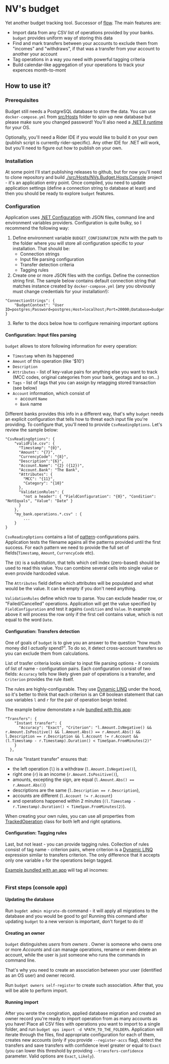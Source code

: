 # NV's budget

Yet another budget tracking tool. Successor of [flow](https://github.com/nvsnkv/flow2). The main features are:
* Import data from any CSV list of operations provided by your banks. `budget` provides uniform way of storing this data
* Find and mark transfers between your accounts to exclude them from "incomes" and "withdraws", if that was a transfer from your account to another your account
* Tag operations in a way _you_ need with powerful tagging criteria
* Build calendar-like aggregation of your operations to track your expences month-to-mont

## How to use it?

### Prerequisites
Budget still needs a PostgreSQL database to store the data. You can use `docker-compose.yml` from [src/Hosts](./src/Hosts/) folder to spin up new database but please make sure you changed password!
You'll also need a [.NET 8 runtime](https://dotnet.microsoft.com/en-us/download/dotnet/8.0) for your OS.

Optionally, you'll need a Rider IDE if you would like to build it on your own (publish script is currently rider-specific). Any other IDE for .NET will work, but you'll need to figure out how to publish on your own.

### Installation

At some point I'll start publishing releases to github, but for now you'll need to clone repository and build [./src/Hosts/NVs.Budget.Hosts.Console](https://github.com/nvsnkv/budget/blob/console/src/Hosts/NVs.Budget.Hosts.Console/NVs.Budget.Hosts.Console.csproj) project - it's an application entry point. Once compiled, you need to update application settings (define a connection string to database at least) and then you should be ready to explore `budget` features.

### Configuration

Application uses [.NET Configuration](https://learn.microsoft.com/en-us/dotnet/core/extensions/configuration) with JSON files, command line and environment variables providers. Configuration is quite bulky, so I recommend the following way:
1. Define environment variable `BUDGET_CONFIGURATION_PATH` with the path to the folder where you will store all configuration specific to _your_ installation. That should be: 
    * Connection strings
    * Input file parsing configuration
    * Transfer detection criteria
    * Tagging rules
2. Create one or more JSON files with the configs. Define the connection string first. The sample below contains default connection string that matches instance created by `docker-compose.yml` (any you obviously must change credentials for your installation!):
```
"ConnectionStrings": {
    "BudgetContext": "User ID=postgres;Password=postgres;Host=localhost;Port=20000;Database=budgetdb;" 
}
```
3. Refer to the docs below how to configure remaining important options

#### Configuration: Input files parsing

`budget` allows to store following information for every operation:
* `Timestamp` when its happened
* `Amount` of this operation (like '$10')
* `Description` 
* `Attributes` - list of key-value pairs for anything else you want to track (MCC codes, original categories from your bank, geotags and so on...)
* `Tags` - list of tags that you can assign by retagging stored transaction (see below)
* `Account` information, which consist of
    * account `Name`
    * `Bank` name

Different banks provides this info in a different way, that's why `budget` needs an explicit configuration that tells how to threat each input file you're providing. To configure that, you'll need to provide `CsvReadingOptions`. Let's review the sample below:
```
"CsvReadingOptions": {
    "validFile.csv": {
      "Timestamp": "{0}",
      "Amount": "{7}",
      "CurrencyCode": "{8}",
      "Description":"{6}",
      "Account.Name": "{2} ({12})",
      "Account.Bank": "The Bank",
      "Attributes": {
        "MCC": "{11}",
        "Category": "{10}"
      },
      "ValidationRules": {
        "not a header": { "FieldConfiguration": "{0}", "Condition": "NotEquals", "Value": "Date" }
      }
    },
    "my_bank.operations.*.csv" : {
        ...
    }
}
```
`CsvReadingOptions` contains a list of [pattern](https://learn.microsoft.com/en-us/dotnet/standard/base-types/regular-expressions)-configurations pairs. Application tests the filename agains all the patterns provided until the first success. For each pattern we need to provide the full set of fields(`Timestamp`, `Amount`, `CurrencyCode` etc).

The `{0}` is a substitution, that tells which cell index (zero-based) should be used to read this value. You can combine several cells into single value or even provide hardcoded value.

The `Attributes` field define which attributes will be populated and what would be the value. It can be empty if you don't need anything.

`ValidationRules` define which row to parse. You can exclude header row, or "Failed/Cancelled" operations. Application will get the value specified by `FieldConfiguration` and test it agains `Condition` and `Value`. In example above it will process the row only if the first cell contains value, which is not equal to the word `Date`.

#### Configuration: Transfers detection

One of goals of `budget` is to give you an answer to the question "how much money did I _actually_ spend?". To do so, it detect cross-account transfers so you can exclude them from calculations.

List of trasfer criteria looks similar to input file parsing options - it consists of list of name - configuration pairs. Each configuration consist of two fields: `Accuracy` tells how likely given pair of operations is a transfer, and `Criterion` provides the rule itself.

The rules are highly-configurable. They use [Dynamic LINQ](https://dynamic-linq.net/) under the hood, so it's better to think that each criterion is an C# boolean statement that can use variables `l` and `r` for the pair of operation beign tested.

The example below demonstate a rule [bundled with this app](./src/Hosts/NVs.Budget.Hosts.Console/appsettings.json#L18):
```
"Transfers": {
    "Instant transfer": {
      "Accuracy": "Exact", "Criterion": "l.Amount.IsNegative() && r.Amount.IsPositive() && l.Amount.Abs() == r.Amount.Abs() && l.Description == r.Description && l.Account != r.Account && (l.Timestamp - r.Timestamp).Duration() < TimeSpan.FromMinutes(2)"
    }
  },
```
The rule "Instant transfer" ensures that:
* the left operation (`l`) is a withdraw (`l.Amount.IsNegative()`),
* right one (`r`) is an income (`r.Amount.IsPositive()`),
* amounts, excepting the sign, are equal (`l.Amount.Abs() == r.Amount.Abs()`)
* descriptions are the same (`l.Description == r.Description`), 
* accounts are different (`l.Account != r.Account`) 
* and operations happened within 2 minutes (`(l.Timestamp - r.Timestamp).Duration() < TimeSpan.FromMinutes(2)`).

When creating your own rules, you can use all properties from [TrackedOperation](./src/Application/NVs.Budget.Application.Contracts/Entities/Accounting/TrackedOperation.cs) class for both left and right optations.

#### Configuration: Tagging rules

Last, but not least - you can provide tagging rules.
Collection of rules consist of tag name - criterion pairs, where criterion is a [Dynamic LINQ](https://dynamic-linq.net/) expression similar to transfers criterion. The only difference that it accepts only one variable `o` for the operations beign tagged.

[Example bundled with an app](./src/Hosts/NVs.Budget.Hosts.Console/appsettings.json#L24) will tag all incomes:
```
```

### First steps (console app)

#### Updating the database

Run `bugdet admin migrate-db` command - it will apply all migrations to the database and you would be good to go! Running this command after updating `budget` to a new version is important, don't forget to do it!

#### Creating an owner

`budget` distinguishes _users_ from _owners_ . Owner is someone who owns one or more _Accounts_ and can manage operations, rename or even delete an account, while the user is just someone who runs the commands in command line.

That's why you need to create an association between your user (identified as an OS user) and owner record.

Run `budget owners self-register` to create such association. After that, you will be able to perform import.

#### Running import

After you wrote the congiration, applied database migration and created an owner record you're ready to import operation from as many accounts as you have!
Place all CSV files with operations you want to import to a single folder, and run `budget ops import -d %PATH_TO_THE_FOLDER%`. Application will iterate through the files, find appropriate configuration for each of them, creates new accounts (only if you provide `--register-accs` flag), detect the transfers and save transfers with confidence level greater or equal to `Exact` (you can lower this threshold by providing `--transfers-confidence` parameter. Valid options are `Exact`, `Likely`).

